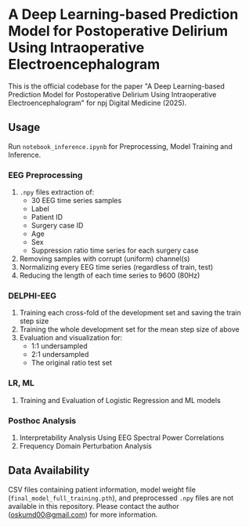 # A Deep Learning-based Prediction Model for Postoperative Delirium Using Intraoperative Electroencephalogram

This is the official codebase for the paper "A Deep Learning-based Prediction Model for Postoperative Delirium Using Intraoperative Electroencephalogram" for npj Digital Medicine (2025).

## Usage

Run `notebook_inference.ipynb` for Preprocessing, Model Training and Inference.

### EEG Preprocessing
1. `.npy` files extraction of:
   - 30 EEG time series samples
   - Label
   - Patient ID
   - Surgery case ID
   - Age
   - Sex
   - Suppression ratio time series for each surgery case
2. Removing samples with corrupt (uniform) channel(s)
3. Normalizing every EEG time series (regardless of train, test)
4. Reducing the length of each time series to 9600 (80Hz)
   
### DELPHI-EEG
1. Training each cross-fold of the development set and saving the train step size
2. Training the whole development set for the mean step size of above
3. Evaluation and visualization for:
   - 1:1 undersampled
   - 2:1 undersampled
   - The original ratio test set

### LR, ML
1. Training and Evaluation of Logistic Regression and ML models
 
### Posthoc Analysis
1. Interpretability Analysis Using EEG Spectral Power Correlations
2. Frequency Domain Perturbation Analysis

## Data Availability
CSV files containing patient information, model weight file (`final_model_full_training.pth`), and preprocessed `.npy` files are not available in this repository. Please contact the author (oskumd00@gmail.com) for more information.
